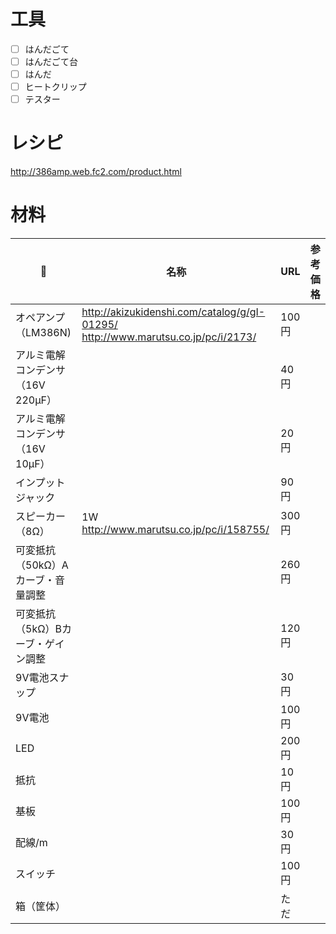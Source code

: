 
# 工具

- [ ] はんだごて
- [ ] はんだごて台
- [ ] はんだ
- [ ] ヒートクリップ
- [ ] テスター

# レシピ

http://386amp.web.fc2.com/product.html

# 材料

:metal: | 名称  | URL | 参考価格
------------- | ------------- | ------------- | -------------
 | オペアンプ（LM386N) | http://akizukidenshi.com/catalog/g/gI-01295/  http://www.marutsu.co.jp/pc/i/2173/ | 100円
 | アルミ電解コンデンサ（16V 220μF） | | 40円
 | アルミ電解コンデンサ（16V 10μF） | | 20円
 | インプットジャック | | 90円
 | スピーカー（8Ω） | 1W http://www.marutsu.co.jp/pc/i/158755/ | 300円
 | 可変抵抗（50kΩ）Aカーブ・音量調整 | | 260円
 | 可変抵抗（5kΩ）Bカーブ・ゲイン調整 | | 120円
 | 9V電池スナップ | | 30円
 | 9V電池 | | 100円
 | LED | | 200円
 | 抵抗 | | 10円
 | 基板 | | 100円
 | 配線/m | | 30円
 | スイッチ | | 100円
 | 箱（筐体） | | ただ



